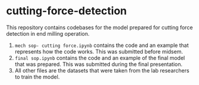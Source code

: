 # cutting-force-detection
This repository contains codebases for the model prepared for cutting force detection in end milling operation. 

1.  `mech sop- cutting force.ipynb` contains the code and an example that represents how the code works. This was submitted before midsem.
2.  `final sop.ipynb` contains the code and an example of the final model that was prepared.  This was submitted during the final presentation.
3.  All other files are the datasets that were taken from the lab researchers to train the model. 

